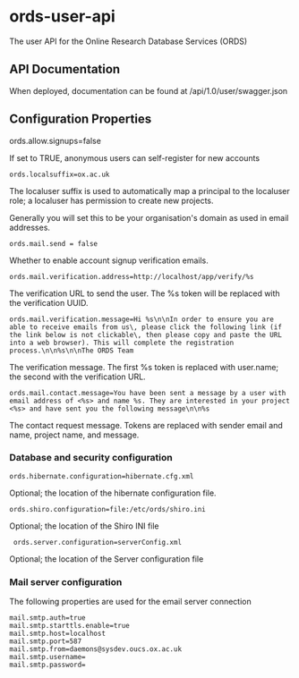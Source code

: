 # ords-user-api

The user API for the Online Research Database Services (ORDS)

## API Documentation

When deployed, documentation can be found at /api/1.0/user/swagger.json

## Configuration Properties

   ords.allow.signups=false

If set to TRUE, anonymous users can self-register for new accounts

    ords.localsuffix=ox.ac.uk

The localuser suffix is used to automatically map a principal to the localuser role; a localuser has permission to create new projects.

Generally you will set this to be your organisation's domain as used in email addresses.

    ords.mail.send = false

Whether to enable account signup verification emails.

    ords.mail.verification.address=http://localhost/app/verify/%s
    
The verification URL to send the user. The %s token will be replaced with the verification UUID.

    ords.mail.verification.message=Hi %s\n\nIn order to ensure you are able to receive emails from us\, please click the following link (if the link below is not clickable\, then please copy and paste the URL into a web browser). This will complete the registration process.\n\n%s\n\nThe ORDS Team

The verification message. The first %s token is replaced with user.name; the second with the verification URL.

    ords.mail.contact.message=You have been sent a message by a user with email address of <%s> and name %s. They are interested in your project <%s> and have sent you the following message\n\n%s

The contact request message. Tokens are replaced with sender email and name, project name, and message.

### Database and security configuration

    ords.hibernate.configuration=hibernate.cfg.xml

Optional; the location of the hibernate configuration file.

    ords.shiro.configuration=file:/etc/ords/shiro.ini

Optional; the location of the Shiro INI file

     ords.server.configuration=serverConfig.xml

Optional; the location of the Server configuration file

### Mail server configuration

The following properties are used for the email server connection

    mail.smtp.auth=true
    mail.smtp.starttls.enable=true
    mail.smtp.host=localhost
    mail.smtp.port=587
    mail.smtp.from=daemons@sysdev.oucs.ox.ac.uk
    mail.smtp.username=
    mail.smtp.password=

